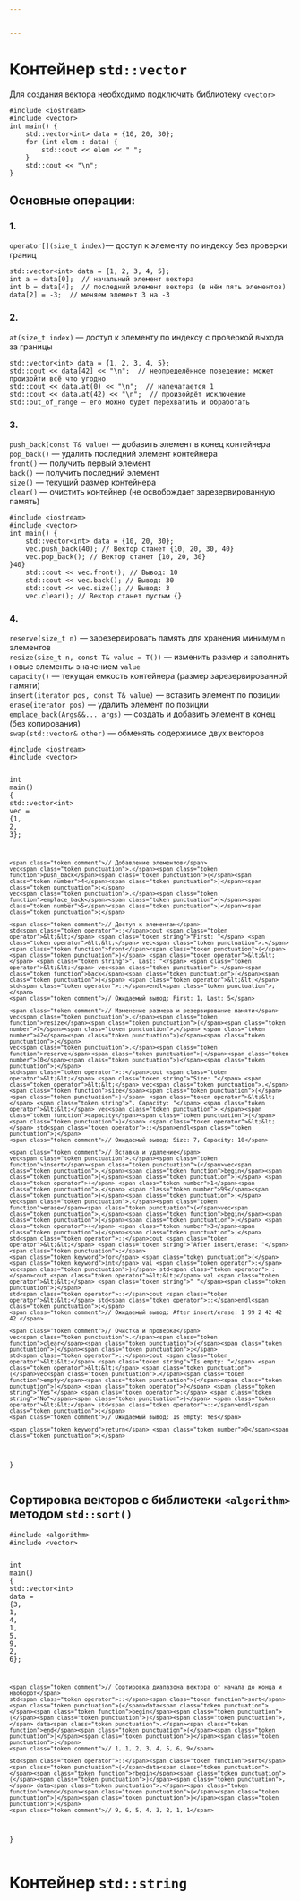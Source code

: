 ```yaml
---


---
```


<h1 id="контейнер-stdvector">Контейнер <code>std::vector</code></h1>
<p>Для создания вектора необходимо подключить библиотеку <code>&lt;vector&gt;</code></p>
<pre class=" language-cpp"><code class="prism  language-cpp"><span class="token macro property">#<span class="token directive keyword">include</span> <span class="token string">&lt;iostream&gt;</span>  </span>
<span class="token macro property">#<span class="token directive keyword">include</span> <span class="token string">&lt;vector&gt;</span>  </span>
<span class="token keyword">int</span> <span class="token function">main</span><span class="token punctuation">(</span><span class="token punctuation">)</span> <span class="token punctuation">{</span> 
	std<span class="token operator">::</span>vector<span class="token operator">&lt;</span><span class="token keyword">int</span><span class="token operator">&gt;</span> data <span class="token operator">=</span> <span class="token punctuation">{</span><span class="token number">10</span><span class="token punctuation">,</span> <span class="token number">20</span><span class="token punctuation">,</span> <span class="token number">30</span><span class="token punctuation">}</span><span class="token punctuation">;</span> 
	<span class="token keyword">for</span> <span class="token punctuation">(</span><span class="token keyword">int</span> elem <span class="token operator">:</span> data<span class="token punctuation">)</span> <span class="token punctuation">{</span> 
		std<span class="token operator">::</span>cout <span class="token operator">&lt;&lt;</span> elem <span class="token operator">&lt;&lt;</span> <span class="token string">" "</span><span class="token punctuation">;</span> 
	<span class="token punctuation">}</span> 
	std<span class="token operator">::</span>cout <span class="token operator">&lt;&lt;</span> <span class="token string">"\n"</span><span class="token punctuation">;</span> 
<span class="token punctuation">}</span>
</code></pre>
<h2 id="основные-операции">Основные операции:</h2>
<h3 id="section">1.</h3>
<p><code>operator[](size_t index)</code>— доступ к элементу по индексу без проверки границ</p>
<pre class=" language-cpp"><code class="prism  language-cpp">std<span class="token operator">::</span>vector<span class="token operator">&lt;</span><span class="token keyword">int</span><span class="token operator">&gt;</span> data <span class="token operator">=</span> <span class="token punctuation">{</span><span class="token number">1</span><span class="token punctuation">,</span> <span class="token number">2</span><span class="token punctuation">,</span> <span class="token number">3</span><span class="token punctuation">,</span> <span class="token number">4</span><span class="token punctuation">,</span> <span class="token number">5</span><span class="token punctuation">}</span><span class="token punctuation">;</span>
<span class="token keyword">int</span> a <span class="token operator">=</span> data<span class="token punctuation">[</span><span class="token number">0</span><span class="token punctuation">]</span><span class="token punctuation">;</span>  <span class="token comment">// начальный элемент вектора</span>
<span class="token keyword">int</span> b <span class="token operator">=</span> data<span class="token punctuation">[</span><span class="token number">4</span><span class="token punctuation">]</span><span class="token punctuation">;</span>  <span class="token comment">// последний элемент вектора (в нём пять элементов)</span>
data<span class="token punctuation">[</span><span class="token number">2</span><span class="token punctuation">]</span> <span class="token operator">=</span> <span class="token operator">-</span><span class="token number">3</span><span class="token punctuation">;</span>  <span class="token comment">// меняем элемент 3 на -3</span>
</code></pre>
<h3 id="section-1">2.</h3>
<p><code>at(size_t index)</code> — доступ к элементу по индексу с проверкой выхода за границы</p>
<pre class=" language-cpp"><code class="prism  language-cpp">std<span class="token operator">::</span>vector<span class="token operator">&lt;</span><span class="token keyword">int</span><span class="token operator">&gt;</span> data <span class="token operator">=</span> <span class="token punctuation">{</span><span class="token number">1</span><span class="token punctuation">,</span> <span class="token number">2</span><span class="token punctuation">,</span> <span class="token number">3</span><span class="token punctuation">,</span> <span class="token number">4</span><span class="token punctuation">,</span> <span class="token number">5</span><span class="token punctuation">}</span><span class="token punctuation">;</span>
std<span class="token operator">::</span>cout <span class="token operator">&lt;&lt;</span> data<span class="token punctuation">[</span><span class="token number">42</span><span class="token punctuation">]</span> <span class="token operator">&lt;&lt;</span> <span class="token string">"\n"</span><span class="token punctuation">;</span>  <span class="token comment">// неопределённое поведение: может произойти всё что угодно</span>
std<span class="token operator">::</span>cout <span class="token operator">&lt;&lt;</span> data<span class="token punctuation">.</span><span class="token function">at</span><span class="token punctuation">(</span><span class="token number">0</span><span class="token punctuation">)</span> <span class="token operator">&lt;&lt;</span> <span class="token string">"\n"</span><span class="token punctuation">;</span>  <span class="token comment">// напечатается 1</span>
std<span class="token operator">::</span>cout <span class="token operator">&lt;&lt;</span> data<span class="token punctuation">.</span><span class="token function">at</span><span class="token punctuation">(</span><span class="token number">42</span><span class="token punctuation">)</span> <span class="token operator">&lt;&lt;</span> <span class="token string">"\n"</span><span class="token punctuation">;</span>  <span class="token comment">// произойдёт исключение std::out_of_range — его можно будет перехватить и обработать</span>
</code></pre>
<h3 id="section-2">3.</h3>
<p><code>push_back(const T&amp; value)</code> — добавить элемент в конец контейнера<br>
<code>pop_back()</code> — удалить последний элемент контейнера<br>
<code>front()</code> — получить первый элемент<br>
<code>back()</code> — получить последний элемент<br>
<code>size()</code> — текущий размер контейнера<br>
<code>clear()</code> — очистить контейнер (не освобождает зарезервированную память)</p>
<pre class=" language-cpp"><code class="prism  language-cpp"><span class="token macro property">#<span class="token directive keyword">include</span> <span class="token string">&lt;iostream&gt;</span>  </span>
<span class="token macro property">#<span class="token directive keyword">include</span> <span class="token string">&lt;vector&gt;</span>  </span>
<span class="token keyword">int</span> <span class="token function">main</span><span class="token punctuation">(</span><span class="token punctuation">)</span> <span class="token punctuation">{</span> 
	std<span class="token operator">::</span>vector<span class="token operator">&lt;</span><span class="token keyword">int</span><span class="token operator">&gt;</span> data <span class="token operator">=</span> <span class="token punctuation">{</span><span class="token number">10</span><span class="token punctuation">,</span> <span class="token number">20</span><span class="token punctuation">,</span> <span class="token number">30</span><span class="token punctuation">}</span><span class="token punctuation">;</span> 
	vec<span class="token punctuation">.</span><span class="token function">push_back</span><span class="token punctuation">(</span><span class="token number">40</span><span class="token punctuation">)</span><span class="token punctuation">;</span> <span class="token comment">// Вектор станет {10, 20, 30, 40}</span>
	vec<span class="token punctuation">.</span><span class="token function">pop_back</span><span class="token punctuation">(</span><span class="token punctuation">)</span><span class="token punctuation">;</span> <span class="token comment">// Вектор станет {10, 20, 30}</span>
<span class="token punctuation">}</span><span class="token number">40</span><span class="token punctuation">}</span>
	std<span class="token operator">::</span>cout <span class="token operator">&lt;&lt;</span> vec<span class="token punctuation">.</span><span class="token function">front</span><span class="token punctuation">(</span><span class="token punctuation">)</span><span class="token punctuation">;</span> <span class="token comment">// Вывод: 10</span>
	std<span class="token operator">::</span>cout <span class="token operator">&lt;&lt;</span> vec<span class="token punctuation">.</span><span class="token function">back</span><span class="token punctuation">(</span><span class="token punctuation">)</span><span class="token punctuation">;</span> <span class="token comment">// Вывод: 30</span>
	std<span class="token operator">::</span>cout <span class="token operator">&lt;&lt;</span> vec<span class="token punctuation">.</span><span class="token function">size</span><span class="token punctuation">(</span><span class="token punctuation">)</span><span class="token punctuation">;</span> <span class="token comment">// Вывод: 3</span>
	vec<span class="token punctuation">.</span><span class="token function">clear</span><span class="token punctuation">(</span><span class="token punctuation">)</span><span class="token punctuation">;</span> <span class="token comment">// Вектор станет пустым {}</span>
</code></pre>
<h3 id="section-3">4.</h3>
<p><code>reserve(size_t n)</code> — зарезервировать память для хранения минимум <code>n</code> элементов<br>
<code>resize(size_t n, const T&amp; value = T())</code> — изменить размер и заполнить новые элементы значением <code>value</code><br>
<code>capacity()</code> — текущая емкость контейнера (размер зарезервированной памяти)<br>
<code>insert(iterator pos, const T&amp; value)</code> — вставить элемент по позиции<br>
<code>erase(iterator pos)</code> — удалить элемент по позиции<br>
<code>emplace_back(Args&amp;&amp;... args)</code> — создать и добавить элемент в конец (без копирования)<br>
<code>swap(std::vector&amp; other)</code> — обменять содержимое двух векторов</p>
<pre class=" language-cpp"><code class="prism  language-cpp"><span class="token macro property">#<span class="token directive keyword">include</span> <span class="token string">&lt;iostream&gt;</span></span>
<span class="token macro property">#<span class="token directive keyword">include</span> <span class="token string">&lt;vector&gt;</span></span>

<span class="token keyword">int</span> <span class="token function">main</span><span class="token punctuation">(</span><span class="token punctuation">)</span> <span class="token punctuation">{</span>
    std<span class="token operator">::</span>vector<span class="token operator">&lt;</span><span class="token keyword">int</span><span class="token operator">&gt;</span> vec <span class="token operator">=</span> <span class="token punctuation">{</span><span class="token number">1</span><span class="token punctuation">,</span> <span class="token number">2</span><span class="token punctuation">,</span> <span class="token number">3</span><span class="token punctuation">}</span><span class="token punctuation">;</span>

    <span class="token comment">// Добавление элементов</span>
    vec<span class="token punctuation">.</span><span class="token function">push_back</span><span class="token punctuation">(</span><span class="token number">4</span><span class="token punctuation">)</span><span class="token punctuation">;</span> 
    vec<span class="token punctuation">.</span><span class="token function">emplace_back</span><span class="token punctuation">(</span><span class="token number">5</span><span class="token punctuation">)</span><span class="token punctuation">;</span>

    <span class="token comment">// Доступ к элементам</span>
    std<span class="token operator">::</span>cout <span class="token operator">&lt;&lt;</span> <span class="token string">"First: "</span> <span class="token operator">&lt;&lt;</span> vec<span class="token punctuation">.</span><span class="token function">front</span><span class="token punctuation">(</span><span class="token punctuation">)</span> <span class="token operator">&lt;&lt;</span> <span class="token string">", Last: "</span> <span class="token operator">&lt;&lt;</span> vec<span class="token punctuation">.</span><span class="token function">back</span><span class="token punctuation">(</span><span class="token punctuation">)</span> <span class="token operator">&lt;&lt;</span> std<span class="token operator">::</span>endl<span class="token punctuation">;</span>
    <span class="token comment">// Ожидаемый вывод: First: 1, Last: 5</span>

    <span class="token comment">// Изменение размера и резервирование памяти</span>
    vec<span class="token punctuation">.</span><span class="token function">resize</span><span class="token punctuation">(</span><span class="token number">7</span><span class="token punctuation">,</span> <span class="token number">42</span><span class="token punctuation">)</span><span class="token punctuation">;</span>
    vec<span class="token punctuation">.</span><span class="token function">reserve</span><span class="token punctuation">(</span><span class="token number">10</span><span class="token punctuation">)</span><span class="token punctuation">;</span>
    std<span class="token operator">::</span>cout <span class="token operator">&lt;&lt;</span> <span class="token string">"Size: "</span> <span class="token operator">&lt;&lt;</span> vec<span class="token punctuation">.</span><span class="token function">size</span><span class="token punctuation">(</span><span class="token punctuation">)</span> <span class="token operator">&lt;&lt;</span> <span class="token string">", Capacity: "</span> <span class="token operator">&lt;&lt;</span> vec<span class="token punctuation">.</span><span class="token function">capacity</span><span class="token punctuation">(</span><span class="token punctuation">)</span> <span class="token operator">&lt;&lt;</span> std<span class="token operator">::</span>endl<span class="token punctuation">;</span>
    <span class="token comment">// Ожидаемый вывод: Size: 7, Capacity: 10</span>

    <span class="token comment">// Вставка и удаление</span>
    vec<span class="token punctuation">.</span><span class="token function">insert</span><span class="token punctuation">(</span>vec<span class="token punctuation">.</span><span class="token function">begin</span><span class="token punctuation">(</span><span class="token punctuation">)</span> <span class="token operator">+</span> <span class="token number">1</span><span class="token punctuation">,</span> <span class="token number">99</span><span class="token punctuation">)</span><span class="token punctuation">;</span>
    vec<span class="token punctuation">.</span><span class="token function">erase</span><span class="token punctuation">(</span>vec<span class="token punctuation">.</span><span class="token function">begin</span><span class="token punctuation">(</span><span class="token punctuation">)</span> <span class="token operator">+</span> <span class="token number">3</span><span class="token punctuation">)</span><span class="token punctuation">;</span>
    std<span class="token operator">::</span>cout <span class="token operator">&lt;&lt;</span> <span class="token string">"After insert/erase: "</span><span class="token punctuation">;</span>
    <span class="token keyword">for</span> <span class="token punctuation">(</span><span class="token keyword">int</span> val <span class="token operator">:</span> vec<span class="token punctuation">)</span> std<span class="token operator">::</span>cout <span class="token operator">&lt;&lt;</span> val <span class="token operator">&lt;&lt;</span> <span class="token string">" "</span><span class="token punctuation">;</span>
    std<span class="token operator">::</span>cout <span class="token operator">&lt;&lt;</span> std<span class="token operator">::</span>endl<span class="token punctuation">;</span>
    <span class="token comment">// Ожидаемый вывод: After insert/erase: 1 99 2 42 42 42 </span>

    <span class="token comment">// Очистка и проверка</span>
    vec<span class="token punctuation">.</span><span class="token function">clear</span><span class="token punctuation">(</span><span class="token punctuation">)</span><span class="token punctuation">;</span>
    std<span class="token operator">::</span>cout <span class="token operator">&lt;&lt;</span> <span class="token string">"Is empty: "</span> <span class="token operator">&lt;&lt;</span> <span class="token punctuation">(</span>vec<span class="token punctuation">.</span><span class="token function">empty</span><span class="token punctuation">(</span><span class="token punctuation">)</span> <span class="token operator">?</span> <span class="token string">"Yes"</span> <span class="token operator">:</span> <span class="token string">"No"</span><span class="token punctuation">)</span> <span class="token operator">&lt;&lt;</span> std<span class="token operator">::</span>endl<span class="token punctuation">;</span>
    <span class="token comment">// Ожидаемый вывод: Is empty: Yes</span>

    <span class="token keyword">return</span> <span class="token number">0</span><span class="token punctuation">;</span>
<span class="token punctuation">}</span>
</code></pre>
<h2 id="сортировка-векторов-с-библиотеки-algorithm-методом-stdsort">Сортировка векторов с библиотеки <code>&lt;algorithm&gt;</code> методом <code>std::sort()</code></h2>
<pre class=" language-cpp"><code class="prism  language-cpp"><span class="token macro property">#<span class="token directive keyword">include</span> <span class="token string">&lt;algorithm&gt;</span></span>
<span class="token macro property">#<span class="token directive keyword">include</span> <span class="token string">&lt;vector&gt;</span></span>

<span class="token keyword">int</span> <span class="token function">main</span><span class="token punctuation">(</span><span class="token punctuation">)</span> <span class="token punctuation">{</span>
    std<span class="token operator">::</span>vector<span class="token operator">&lt;</span><span class="token keyword">int</span><span class="token operator">&gt;</span> data <span class="token operator">=</span> <span class="token punctuation">{</span><span class="token number">3</span><span class="token punctuation">,</span> <span class="token number">1</span><span class="token punctuation">,</span> <span class="token number">4</span><span class="token punctuation">,</span> <span class="token number">1</span><span class="token punctuation">,</span> <span class="token number">5</span><span class="token punctuation">,</span> <span class="token number">9</span><span class="token punctuation">,</span> <span class="token number">2</span><span class="token punctuation">,</span> <span class="token number">6</span><span class="token punctuation">}</span><span class="token punctuation">;</span>

    <span class="token comment">// Сортировка диапазона вектора от начала до конца и наоборот</span>
    std<span class="token operator">::</span><span class="token function">sort</span><span class="token punctuation">(</span>data<span class="token punctuation">.</span><span class="token function">begin</span><span class="token punctuation">(</span><span class="token punctuation">)</span><span class="token punctuation">,</span> data<span class="token punctuation">.</span><span class="token function">end</span><span class="token punctuation">(</span><span class="token punctuation">)</span><span class="token punctuation">)</span><span class="token punctuation">;</span>
	<span class="token comment">// 1, 1, 2, 3, 4, 5, 6, 9</span>
    
    std<span class="token operator">::</span><span class="token function">sort</span><span class="token punctuation">(</span>data<span class="token punctuation">.</span><span class="token function">rbegin</span><span class="token punctuation">(</span><span class="token punctuation">)</span><span class="token punctuation">,</span> data<span class="token punctuation">.</span><span class="token function">rend</span><span class="token punctuation">(</span><span class="token punctuation">)</span><span class="token punctuation">)</span><span class="token punctuation">;</span> 
    <span class="token comment">// 9, 6, 5, 4, 3, 2, 1, 1</span>
<span class="token punctuation">}</span>
</code></pre>
<h1 id="контейнер-stdstring">Контейнер <code>std::string</code></h1>

